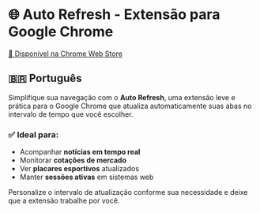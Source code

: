 # 🌐 Auto Refresh - Extensão para Google Chrome  
[🔗 Disponível na Chrome Web Store](https://chromewebstore.google.com/detail/auto-refresh/opcnbjdlkhgehimnnolkpblgggmjbcph?authuser=0&hl=pt-BR)

## 🇧🇷 Português

Simplifique sua navegação com o **Auto Refresh**, uma extensão leve e prática para o Google Chrome que atualiza automaticamente suas abas no intervalo de tempo que você escolher.

### ✅ Ideal para:

- Acompanhar **notícias em tempo real**
- Monitorar **cotações de mercado**
- Ver **placares esportivos** atualizados
- Manter **sessões ativas** em sistemas web

Personalize o intervalo de atualização conforme sua necessidade e deixe que a extensão trabalhe por você.
